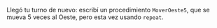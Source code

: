 Llegó tu turno de nuevo: escribí un procedimiento `MoverOeste5`, que se mueva 5 veces al Oeste, pero esta vez usando `repeat`.